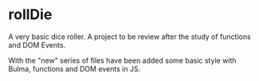 # rollDie
A very basic dice roller.
A project to be review after the study of functions and DOM Events.

With the "new" series of files have been added some basic style with Bulma, functions and DOM events in JS.
